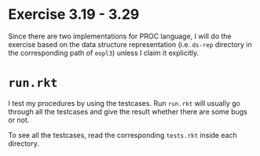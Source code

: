 # Exercise 3.19 - 3.29

Since there are two implementations for PROC language,
I will do the exercise based on the data structure representation
(i.e. `ds-rep` directory in the corresponding path of `eopl3`)
unless I claim it explicitly.

# `run.rkt`

I test my procedures by using the testcases.
Run `run.rkt` will usually go through all the testcases
and give the result whether there are some bugs or not.

To see all the testcases, read the corresponding `tests.rkt` inside each directory.
